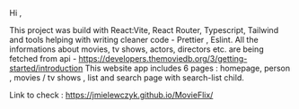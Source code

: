 Hi ,

This project was build with React:Vite, React Router, Typescript, Tailwind and tools helping with writing cleaner code - Prettier , Eslint.
All the informations about movies, tv shows, actors, directors etc. are being fetched from api - https://developers.themoviedb.org/3/getting-started/introduction
This website app includes 6 pages : homepage, person , movies / tv shows , list and search page with search-list child.

Link to check : https://jmielewczyk.github.io/MovieFlix/
